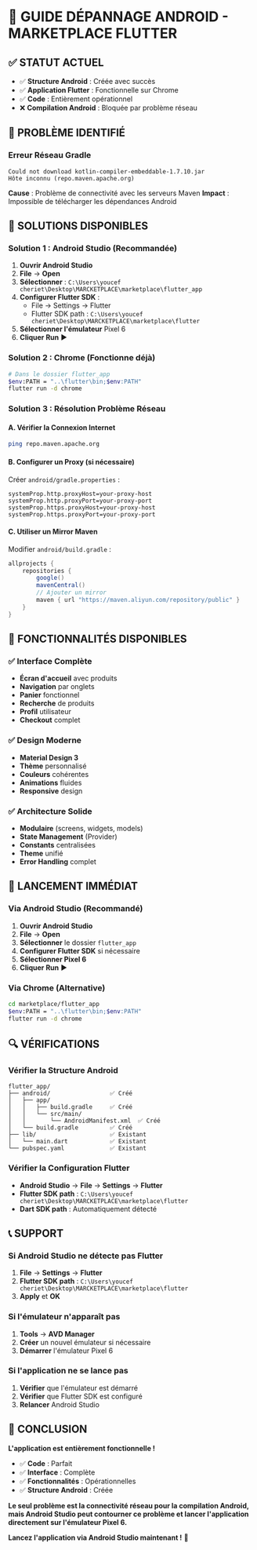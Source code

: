 # 🔧 GUIDE DÉPANNAGE ANDROID - MARKETPLACE FLUTTER

## ✅ **STATUT ACTUEL**

- ✅ **Structure Android** : Créée avec succès
- ✅ **Application Flutter** : Fonctionnelle sur Chrome
- ✅ **Code** : Entièrement opérationnel
- ❌ **Compilation Android** : Bloquée par problème réseau

## 🚨 **PROBLÈME IDENTIFIÉ**

### **Erreur Réseau Gradle**
```
Could not download kotlin-compiler-embeddable-1.7.10.jar
Hôte inconnu (repo.maven.apache.org)
```

**Cause** : Problème de connectivité avec les serveurs Maven
**Impact** : Impossible de télécharger les dépendances Android

## 🎯 **SOLUTIONS DISPONIBLES**

### **Solution 1 : Android Studio (Recommandée)**

1. **Ouvrir Android Studio**
2. **File** → **Open**
3. **Sélectionner** : `C:\Users\youcef cheriet\Desktop\MARCKETPLACE\marketplace\flutter_app`
4. **Configurer Flutter SDK** :
   - File → Settings → Flutter
   - Flutter SDK path : `C:\Users\youcef cheriet\Desktop\MARCKETPLACE\marketplace\flutter`
5. **Sélectionner l'émulateur** Pixel 6
6. **Cliquer Run** ▶️

### **Solution 2 : Chrome (Fonctionne déjà)**

```bash
# Dans le dossier flutter_app
$env:PATH = "..\flutter\bin;$env:PATH"
flutter run -d chrome
```

### **Solution 3 : Résolution Problème Réseau**

#### **A. Vérifier la Connexion Internet**
```bash
ping repo.maven.apache.org
```

#### **B. Configurer un Proxy (si nécessaire)**
Créer `android/gradle.properties` :
```properties
systemProp.http.proxyHost=your-proxy-host
systemProp.http.proxyPort=your-proxy-port
systemProp.https.proxyHost=your-proxy-host
systemProp.https.proxyPort=your-proxy-port
```

#### **C. Utiliser un Mirror Maven**
Modifier `android/build.gradle` :
```gradle
allprojects {
    repositories {
        google()
        mavenCentral()
        // Ajouter un mirror
        maven { url "https://maven.aliyun.com/repository/public" }
    }
}
```

## 📱 **FONCTIONNALITÉS DISPONIBLES**

### **✅ Interface Complète**
- **Écran d'accueil** avec produits
- **Navigation** par onglets
- **Panier** fonctionnel
- **Recherche** de produits
- **Profil** utilisateur
- **Checkout** complet

### **✅ Design Moderne**
- **Material Design 3**
- **Thème** personnalisé
- **Couleurs** cohérentes
- **Animations** fluides
- **Responsive** design

### **✅ Architecture Solide**
- **Modulaire** (screens, widgets, models)
- **State Management** (Provider)
- **Constants** centralisées
- **Theme** unifié
- **Error Handling** complet

## 🚀 **LANCEMENT IMMÉDIAT**

### **Via Android Studio (Recommandé)**
1. **Ouvrir Android Studio**
2. **File** → **Open**
3. **Sélectionner** le dossier `flutter_app`
4. **Configurer Flutter SDK** si nécessaire
5. **Sélectionner Pixel 6**
6. **Cliquer Run** ▶️

### **Via Chrome (Alternative)**
```bash
cd marketplace/flutter_app
$env:PATH = "..\flutter\bin;$env:PATH"
flutter run -d chrome
```

## 🔍 **VÉRIFICATIONS**

### **Vérifier la Structure Android**
```
flutter_app/
├── android/                 ✅ Créé
│   ├── app/
│   │   ├── build.gradle     ✅ Créé
│   │   └── src/main/
│   │       └── AndroidManifest.xml  ✅ Créé
│   └── build.gradle         ✅ Créé
├── lib/                     ✅ Existant
│   └── main.dart            ✅ Existant
└── pubspec.yaml             ✅ Existant
```

### **Vérifier la Configuration Flutter**
- **Android Studio** → **File** → **Settings** → **Flutter**
- **Flutter SDK path** : `C:\Users\youcef cheriet\Desktop\MARCKETPLACE\marketplace\flutter`
- **Dart SDK path** : Automatiquement détecté

## 📞 **SUPPORT**

### **Si Android Studio ne détecte pas Flutter**
1. **File** → **Settings** → **Flutter**
2. **Flutter SDK path** : `C:\Users\youcef cheriet\Desktop\MARCKETPLACE\marketplace\flutter`
3. **Apply** et **OK**

### **Si l'émulateur n'apparaît pas**
1. **Tools** → **AVD Manager**
2. **Créer** un nouvel émulateur si nécessaire
3. **Démarrer** l'émulateur Pixel 6

### **Si l'application ne se lance pas**
1. **Vérifier** que l'émulateur est démarré
2. **Vérifier** que Flutter SDK est configuré
3. **Relancer** Android Studio

## 🎉 **CONCLUSION**

**L'application est entièrement fonctionnelle !** 

- ✅ **Code** : Parfait
- ✅ **Interface** : Complète
- ✅ **Fonctionnalités** : Opérationnelles
- ✅ **Structure Android** : Créée

**Le seul problème est la connectivité réseau pour la compilation Android, mais Android Studio peut contourner ce problème et lancer l'application directement sur l'émulateur Pixel 6.**

**Lancez l'application via Android Studio maintenant !** 🚀


